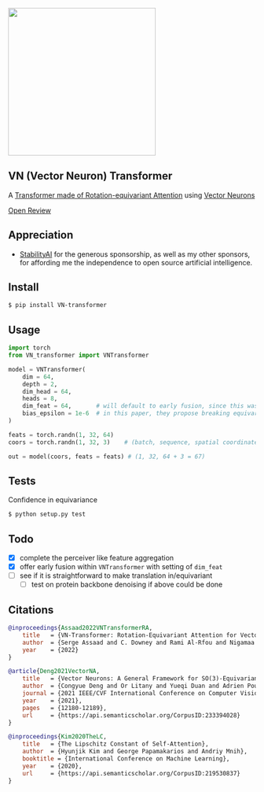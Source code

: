 <img src="./vn-transformer.png" width="300px"></img>

## VN (Vector Neuron) Transformer

A <a href="https://arxiv.org/abs/2206.04176">Transformer made of Rotation-equivariant Attention</a> using <a href="https://arxiv.org/abs/2104.12229">Vector Neurons</a>

<a href="https://openreview.net/forum?id=EiX2L4sDPG">Open Review</a>

## Appreciation

- <a href="https://stability.ai/">StabilityAI</a> for the generous sponsorship, as well as my other sponsors, for affording me the independence to open source artificial intelligence.

## Install

```bash
$ pip install VN-transformer
```

## Usage

```python
import torch
from VN_transformer import VNTransformer

model = VNTransformer(
    dim = 64,
    depth = 2,
    dim_head = 64,
    heads = 8,
    dim_feat = 64,       # will default to early fusion, since this was the best performing
    bias_epsilon = 1e-6  # in this paper, they propose breaking equivariance with a tiny bit of bias noise in the VN linear. they claim this leads to improved stability. setting this to 0 would turn off the epsilon approximate equivariance
)

feats = torch.randn(1, 32, 64)
coors = torch.randn(1, 32, 3)    # (batch, sequence, spatial coordinates)

out = model(coors, feats = feats) # (1, 32, 64 + 3 = 67)
```

## Tests

Confidence in equivariance

```bash
$ python setup.py test
```

## Todo

- [x] complete the perceiver like feature aggregation
- [x] offer early fusion within `VNTransformer` with setting of `dim_feat`
- [ ] see if it is straightforward to make translation in/equivariant
    - [ ] test on protein backbone denoising if above could be done

## Citations

```bibtex
@inproceedings{Assaad2022VNTransformerRA,
    title   = {VN-Transformer: Rotation-Equivariant Attention for Vector Neurons},
    author  = {Serge Assaad and C. Downey and Rami Al-Rfou and Nigamaa Nayakanti and Benjamin Sapp},
    year    = {2022}
}
```

```bibtex
@article{Deng2021VectorNA,
    title   = {Vector Neurons: A General Framework for SO(3)-Equivariant Networks},
    author  = {Congyue Deng and Or Litany and Yueqi Duan and Adrien Poulenard and Andrea Tagliasacchi and Leonidas J. Guibas},
    journal = {2021 IEEE/CVF International Conference on Computer Vision (ICCV)},
    year    = {2021},
    pages   = {12180-12189},
    url     = {https://api.semanticscholar.org/CorpusID:233394028}
}
```

```bibtex
@inproceedings{Kim2020TheLC,
    title   = {The Lipschitz Constant of Self-Attention},
    author  = {Hyunjik Kim and George Papamakarios and Andriy Mnih},
    booktitle = {International Conference on Machine Learning},
    year    = {2020},
    url     = {https://api.semanticscholar.org/CorpusID:219530837}
}
```
